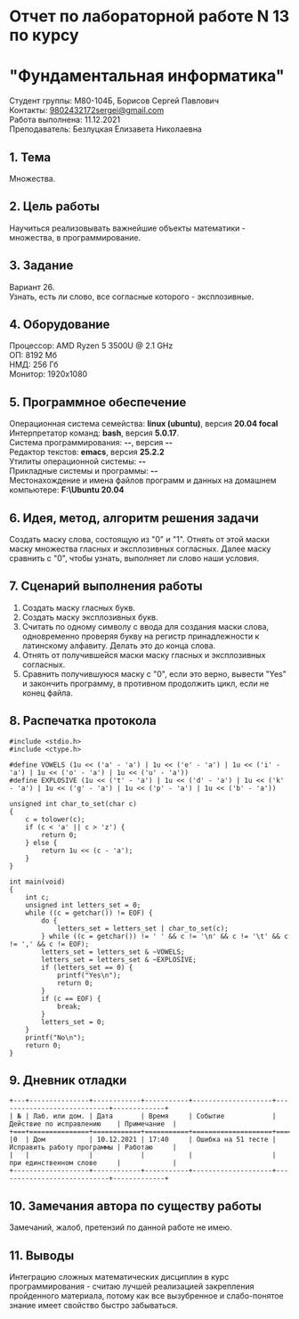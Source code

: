 # Отчет по лабораторной работе N 13 по курсу
# "Фундаментальная информатика"

Студент группы: M80-104Б, Борисов Сергей Павлович\
Контакты: 9802432172sergei@gmail.com\
Работа выполнена: 11.12.2021\
Преподаватель: Безлуцкая Елизавета Николаевна

## 1. Тема

Множества.

## 2. Цель работы

Научиться реализовывать важнейшие объекты математики - множества, в программирование.

## 3. Задание

Вариант 26.\
Узнать, есть ли слово, все согласные которого - эксплозивные.

## 4. Оборудование

Процессор: AMD Ryzen 5 3500U @ 2.1 GHz\
ОП: 8192 Мб\
НМД: 256 Гб\
Монитор: 1920x1080

## 5. Программное обеспечение

Операционная система семейства: **linux (ubuntu)**, версия **20.04 focal**\
Интерпретатор команд: **bash**, версия **5.0.17**.\
Система программирования: **--**, версия **--**\
Редактор текстов: **emacs**, версия **25.2.2**\
Утилиты операционной системы: **--**\
Прикладные системы и программы: **--**\
Местонахождение и имена файлов программ и данных на домашнем компьютере: **F:\Ubuntu 20.04**

## 6. Идея, метод, алгоритм решения задачи

Создать маску слова, состоящую из "0" и "1". Отнять от этой маски маску множества гласных и эксплозивных согласных. Далее маску сравнить с "0", чтобы узнать, выполняет ли слово наши условия.

## 7. Сценарий выполнения работы

1. Создать маску гласных букв.
2. Создать маску эксплозивных букв.
3. Считать по одному символу с ввода для создания маски слова, одновременно проверяя букву на регистр принадлежности к латинскому алфавиту. Делать это до конца слова.
4. Отнять от получившейся маски маску гласных и эксплозивных согласных.
5. Сравнить получившуюся маску с "0", если это верно, вывести "Yes" и закончить программу, в противном продолжить цикл, если не конец файла.

## 8. Распечатка протокола

```
#include <stdio.h>
#include <ctype.h>

#define VOWELS (1u << ('a' - 'a') | 1u << ('e' - 'a') | 1u << ('i' - 'a') | 1u << ('o' - 'a') | 1u << ('u' - 'a'))
#define EXPLOSIVE (1u << ('t' - 'a') | 1u << ('d' - 'a') | 1u << ('k' - 'a') | 1u << ('g' - 'a') | 1u << ('p' - 'a') | 1u << ('b' - 'a'))

unsigned int char_to_set(char c)
{
    c = tolower(c);
    if (c < 'a' || c > 'z') {
        return 0;
    } else {
        return 1u << (c - 'a');
    }
}

int main(void)
{
    int c;
    unsigned int letters_set = 0;
    while ((c = getchar()) != EOF) {
        do {
            letters_set = letters_set | char_to_set(c);
        } while ((c = getchar()) != ' ' && c != '\n' && c != '\t' && c != ',' && c != EOF);
        letters_set = letters_set & ~VOWELS;
        letters_set = letters_set & ~EXPLOSIVE;
        if (letters_set == 0) {
            printf("Yes\n");
            return 0;
        }
        if (c == EOF) {
            break;
        }
        letters_set = 0;
    }
    printf("No\n");
    return 0;
}
```

## 9. Дневник отладки

```
+---+---------------+------------+-----------+--------------------+----------------------------+-------------+
| № | Лаб. или дом. | Дата       | Время     | Событие            | Действие по исправлению    | Примечание  |
+===+===============+============+===========+====================+============================+=============+
|0  | Дом           | 10.12.2021 | 17:40     | Ошибка на 51 тесте | Исправить работу программы | Работаю     |
|   |               |            |           |                    | при единственном слове     |             |  
+-------------------+------------+-----------+--------------------+----------------------------+-------------+
```

## 10. Замечания автора по существу работы

Замечаний, жалоб, претензий по данной работе не имею.

## 11. Выводы

Интеграцию сложных математических дисциплин в курс программирования - считаю лучшей реализацией закрепления пройденного материала, потому как все вызубренное и слабо-понятое знание имеет свойство быстро забываться.
